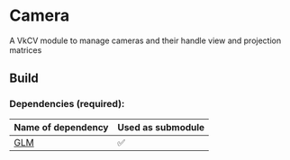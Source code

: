 # Camera

A VkCV module to manage cameras and their handle view and projection matrices

## Build

### Dependencies (required):

| Name of dependency | Used as submodule |
|----------------------------------------------------|---|
| [GLM](https://github.com/g-truc/glm)   | ✅ |
